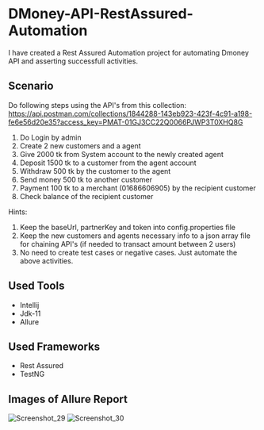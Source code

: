 # DMoney-API-RestAssured-Automation
  I have created a Rest Assured Automation project for automating Dmoney API and asserting successfull activities.

## Scenario
   Do following steps using the API's from this collection:
https://api.postman.com/collections/1844288-143eb923-423f-4c91-a198-fe6e56d20e35?access_key=PMAT-01GJ3CC22Q0066PJWP3T0XHQ8G

1. Do Login by admin
2. Create 2 new customers and a agent
3. Give 2000 tk from System account to the newly created agent
4. Deposit 1500 tk to a customer from the agent account
5. Withdraw 500 tk by the customer to the agent
6. Send money 500 tk to another customer
7. Payment 100 tk to a merchant (01686606905) by the recipient customer
8. Check balance of the recipient customer

Hints:
1. Keep the baseUrl, partnerKey and token into config.properties file
2. Keep the new customers and agents necessary  info to a json array file for chaining API's (if needed to transact amount between 2 users)
3. No need to create test cases or negative cases. Just automate the above activities.

## Used Tools
   - Intellij
   - Jdk-11
   - Allure

## Used Frameworks
   - Rest Assured
   - TestNG

## Images of Allure Report
   ![Screenshot_29](https://github.com/RedoySQA/DMoney-API-RestAssured-Automation/assets/143482478/0cf72051-837e-4465-a005-ff8803f0c2ea)
   ![Screenshot_30](https://github.com/RedoySQA/DMoney-API-RestAssured-Automation/assets/143482478/b2e538de-fdc0-44ea-8ce0-012af156eeb3)

